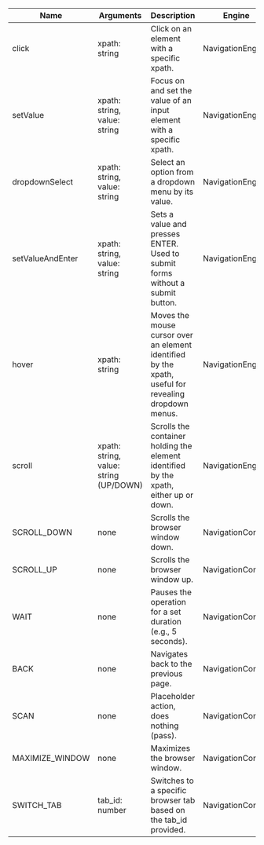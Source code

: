 


| Name              | Arguments                                  | Description                                                                                                      | Engine             |
|-------------------|--------------------------------------------|------------------------------------------------------------------------------------------------------------------|--------------------|
| click             | xpath: string                              | Click on an element with a specific xpath.                                                                       | NavigationEngine   |
| setValue          | xpath: string, value: string               | Focus on and set the value of an input element with a specific xpath.                                             | NavigationEngine   |
| dropdownSelect    | xpath: string, value: string               | Select an option from a dropdown menu by its value.                                                              | NavigationEngine   |
| setValueAndEnter  | xpath: string, value: string               | Sets a value and presses ENTER. Used to submit forms without a submit button.                                    | NavigationEngine   |
| hover             | xpath: string                              | Moves the mouse cursor over an element identified by the xpath, useful for revealing dropdown menus.  | NavigationEngine   |
| scroll            | xpath: string, value: string (UP/DOWN)     | Scrolls the container holding the element identified by the xpath, either up or down.                            | NavigationEngine   |
| SCROLL_DOWN       | none                                       | Scrolls the browser window down.                                                                                 | NavigationControl  |
| SCROLL_UP         | none                                       | Scrolls the browser window up.                                                                                   | NavigationControl  |
| WAIT              | none                                       | Pauses the operation for a set duration (e.g., 5 seconds).                                                       | NavigationControl  |
| BACK              | none                                       | Navigates back to the previous page.                                                                             | NavigationControl  |
| SCAN              | none                                       | Placeholder action, does nothing (pass).                                                                         | NavigationControl  |
| MAXIMIZE_WINDOW   | none                                       | Maximizes the browser window.                                                                                    | NavigationControl  |
| SWITCH_TAB        | tab_id: number                             | Switches to a specific browser tab based on the tab_id provided.                                                 | NavigationControl  |


